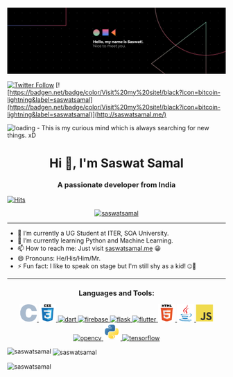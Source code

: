 [![Saswat Samal](https://github.com/saswatsamal/saswatsamal/blob/master/assets/saswatsamal.png)](http://saswatsamal.me)


[![Twitter Follow](https://badgen.net/twitter/follow/TweetSaswat)](https://twitter.com/TweetSaswat)
[![https://badgen.net/badge/color/Visit%20my%20site!/black?icon=bitcoin-lightning&label=saswatsamal](https://badgen.net/badge/color/Visit%20my%20site!/black?icon=bitcoin-lightning&label=saswatsamal)](http://saswatsamal.me/)

![loading](https://github.githubassets.com/images/spinners/octocat-spinner-64.gif) - This is my curious mind which is always searching for new things. xD

<h1 align="center">Hi 👋, I'm Saswat Samal</h1>
<h3 align="center">A passionate developer from India</h3>

[![Hits](https://profile-counter.glitch.me/saswatsamal/count.svg)](http://saswatsamal.me)

<p align="center"> <a href="https://github.com/ryo-ma/github-profile-trophy"><img src="https://github-profile-trophy.vercel.app/?username=saswatsamal" alt="saswatsamal" /></a> </p>

---

- 🔭 I’m currently a UG Student at ITER, SOA University.
- 🌱 I’m currently learning Python and Machine Learning.
- 📫 How to reach me: Just visit [saswatsamal.me](http://saswatsamal.me/) 😀
- 😄 Pronouns: He/His/Him/Mr.
- ⚡ Fun fact: I like to speak on stage but I'm still shy as a kid! 🤐😬

---

<h3 align="center">Languages and Tools:</h3>
<p align="center"> <a href="https://www.cprogramming.com/" target="_blank"> <img src="https://raw.githubusercontent.com/devicons/devicon/master/icons/c/c-original.svg" alt="c" width="40" height="40"/> </a> <a href="https://www.w3schools.com/css/" target="_blank"> <img src="https://raw.githubusercontent.com/devicons/devicon/master/icons/css3/css3-original-wordmark.svg" alt="css3" width="40" height="40"/> </a> <a href="https://dart.dev" target="_blank"> <img src="https://www.vectorlogo.zone/logos/dartlang/dartlang-icon.svg" alt="dart" width="40" height="40"/> </a> <a href="https://firebase.google.com/" target="_blank"> <img src="https://www.vectorlogo.zone/logos/firebase/firebase-icon.svg" alt="firebase" width="40" height="40"/> </a> <a href="https://flask.palletsprojects.com/" target="_blank"> <img src="https://www.vectorlogo.zone/logos/pocoo_flask/pocoo_flask-icon.svg" alt="flask" width="40" height="40"/> </a> <a href="https://flutter.dev" target="_blank"> <img src="https://www.vectorlogo.zone/logos/flutterio/flutterio-icon.svg" alt="flutter" width="40" height="40"/> </a> <a href="https://www.w3.org/html/" target="_blank"> <img src="https://raw.githubusercontent.com/devicons/devicon/master/icons/html5/html5-original-wordmark.svg" alt="html5" width="40" height="40"/> </a> <a href="https://www.java.com" target="_blank"> <img src="https://raw.githubusercontent.com/devicons/devicon/master/icons/java/java-original.svg" alt="java" width="40" height="40"/> </a> <a href="https://developer.mozilla.org/en-US/docs/Web/JavaScript" target="_blank"> <img src="https://raw.githubusercontent.com/devicons/devicon/master/icons/javascript/javascript-original.svg" alt="javascript" width="40" height="40"/> </a> <a href="https://opencv.org/" target="_blank"> <img src="https://www.vectorlogo.zone/logos/opencv/opencv-icon.svg" alt="opencv" width="40" height="40"/> </a> <a href="https://www.python.org" target="_blank"> <img src="https://raw.githubusercontent.com/devicons/devicon/master/icons/python/python-original.svg" alt="python" width="40" height="40"/> </a> <a href="https://www.tensorflow.org" target="_blank"> <img src="https://www.vectorlogo.zone/logos/tensorflow/tensorflow-icon.svg" alt="tensorflow" width="40" height="40"/> </a> </p>

<p><img align="left" src="https://github-readme-stats.vercel.app/api/top-langs?username=saswatsamal&show_icons=true&locale=en&layout=compact" alt="saswatsamal" /></p>

<p>&nbsp;<img align="center" src="https://github-readme-stats.vercel.app/api?username=saswatsamal&show_icons=true&locale=en" alt="saswatsamal" /></p>

<p><img align="center" src="https://github-readme-streak-stats.herokuapp.com/?user=saswatsamal&" alt="saswatsamal" /></p>

